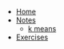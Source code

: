 <!-- docs/_sidebar.md -->
* [Home](README.md)
* [Notes](notes/)
  * [k means](notes/k%20clustering.md)
* [Exercises](exercises/)

